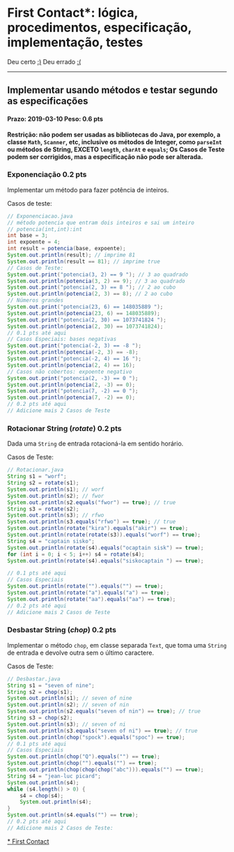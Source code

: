 First Contact*: lógica, procedimentos, especificação, implementação, testes
===========================================================================
Deu certo [:)](https://raw.githubusercontent.com/poo-2019-1/atividade-00-procedimentos-hello-world/master/yes.jpg)
Deu errado [:(](https://raw.githubusercontent.com/poo-2019-1/atividade-00-procedimentos-hello-world/master/no.jpg)

* * *

## Implementar usando métodos e testar segundo as especificações

#### Prazo: 2019-03-10 Peso: 0.6 pts

**Restrição: não podem ser usadas as bibliotecas do Java, por exemplo, a classe `Math`, `Scanner`, etc, inclusive os métodos de Integer, como `parseInt` ou métodos de String, EXCETO `length`, `charAt` e `equals`; Os Casos de Teste podem ser corrigidos, mas a especificação não pode ser alterada.**

### Exponenciação 0.2 pts

Implementar um método para fazer potência de inteiros.

Casos de teste:

```java
// Exponenciacao.java
// método potencia que entram dois inteiros e sai um inteiro
// potencia(int,int):int
int base = 3;
int expoente = 4;
int result = potencia(base, expoente);
System.out.println(result); // imprime 81
System.out.println(result == 81); // imprime true
// Casos de Teste:
System.out.print("potencia(3, 2) == 9 "); // 3 ao quadrado
System.out.println(potencia(3, 2) == 9); // 3 ao quadrado
System.out.print("potencia(2, 3) == 8 "); // 2 ao cubo
System.out.println(potencia(2, 3) == 8); // 2 ao cubo
// Números grandes
System.out.print("potencia(23, 6) == 148035889 ");
System.out.println(potencia(23, 6) == 148035889);
System.out.print("potencia(2, 30) == 1073741824 ");
System.out.println(potencia(2, 30) == 1073741824);
// 0.1 pts até aqui
// Casos Especiais: bases negativas
System.out.print("potencia(-2, 3) == -8 ");
System.out.println(potencia(-2, 3) == -8);
System.out.print("potencia(-2, 4) == 16 ");
System.out.println(potencia(2, 4) == 16);
// Casos não cobertos: expoente negativo
System.out.print("potencia(2, -3) == 0 ");
System.out.println(potencia(2, -3) == 0);
System.out.print("potencia(7, -2) == 0 ");
System.out.println(potencia(7, -2) == 0);
// 0.2 pts até aqui
// Adicione mais 2 Casos de Teste
```

### Rotacionar String (_rotate_) 0.2 pts

Dada uma `String` de entrada rotacioná-la em sentido horário.

Casos de Teste:

```java
// Rotacionar.java
String s1 = "worf";
String s2 = rotate(s1);
System.out.println(s1); // worf
System.out.println(s2); // fwor
System.out.println(s2.equals("fwor") == true); // true
String s3 = rotate(s2);
System.out.println(s3); // rfwo
System.out.println(s3.equals("rfwo") == true); // true
System.out.println(rotate("kira").equals("akir") == true);
System.out.println(rotate(rotate(s3)).equals("worf") == true);
String s4 = "captain sisko";
System.out.println(rotate(s4).equals("ocaptain sisk") == true);
for (int i = 0; i < 5; i++) s4 = rotate(s4);
System.out.println(rotate(s4).equals("siskocaptain ") == true);

// 0.1 pts até aqui
// Casos Especiais
System.out.println(rotate("").equals("") == true);
System.out.println(rotate("a").equals("a") == true);
System.out.println(rotate("aa").equals("aa") == true);
// 0.2 pts até aqui
// Adicione mais 2 Casos de Teste
```

### Desbastar String (_chop_) 0.2 pts

Implementar o método `chop`, em classe separada `Text`, que toma uma `String` de entrada e devolve outra sem o último caractere.

Casos de Teste:

```java
// Desbastar.java
String s1 = "seven of nine";
String s2 = chop(s1);
System.out.println(s1); // seven of nine
System.out.println(s2); // seven of nin
System.out.println(s2.equals("seven of nin") == true); // true
String s3 = chop(s2);
System.out.println(s3); // seven of ni
System.out.println(s3.equals("seven of ni") == true); // true
System.out.println(chop("spock").equals("spoc") == true);
// 0.1 pts até aqui
// Casos Especiais
System.out.println(chop("Q").equals("") == true);
System.out.println(chop("").equals("") == true);
System.out.println(chop(chop(chop("abc"))).equals("") == true);
String s4 = "jean-luc picard";
System.out.println(s4);
while (s4.length() > 0) {
    s4 = chop(s4);
    System.out.println(s4);
}
System.out.println(s4.equals("") == true);
// 0.2 pts até aqui
// Adicione mais 2 Casos de Teste:
```

[* First Contact](https://www.youtube.com/watch?v=2orQxtEmtjE)
